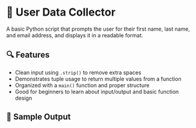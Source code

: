 # 👤 User Data Collector

A basic Python script that prompts the user for their first name, last name, and email address, and displays it in a readable format.

## 🔍 Features

- Clean input using `.strip()` to remove extra spaces
- Demonstrates tuple usage to return multiple values from a function
- Organized with a `main()` function and proper structure
- Good for beginners to learn about input/output and basic function design

## 🧪 Sample Output

